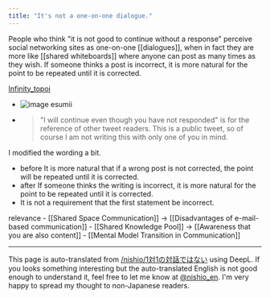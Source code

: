 ```yaml
---
title: "It's not a one-on-one dialogue."
---
```


People who think "it is not good to continue without a response" perceive social networking sites as one-on-one [[dialogues]], when in fact they are more like [[shared whiteboards]] where anyone can post as many times as they wish. If someone thinks a post is incorrect, it is more natural for the point to be repeated until it is corrected.

[Infinity_topoi](https://twitter.com/Infinity_topoi/status/1368877452726992901)
- ![image](https://gyazo.com/3b12d7d73bb0e6f17fb5da36eabcfec6/thumb/1000)
esumii
- > "I will continue even though you have not responded" is for the reference of other tweet readers. This is a public tweet, so of course I am not writing this with only one of you in mind.

I modified the wording a bit.
- before It is more natural that if a wrong post is not corrected, the point will be repeated until it is corrected.
- after If someone thinks the writing is incorrect, it is more natural for the point to be repeated until it is corrected.
- It is not a requirement that the first statement be incorrect.

relevance
    - [[Shared Space Communication]] → [[Disadvantages of e-mail-based communication]]
    - [[Shared Knowledge Pool]] → [[Awareness that you are also content]]
    - [[Mental Model Transition in Communication]]

---
This page is auto-translated from [/nishio/1対1の対話ではない](https://scrapbox.io/nishio/1対1の対話ではない) using DeepL. If you looks something interesting but the auto-translated English is not good enough to understand it, feel free to let me know at [@nishio_en](https://twitter.com/nishio_en). I'm very happy to spread my thought to non-Japanese readers.